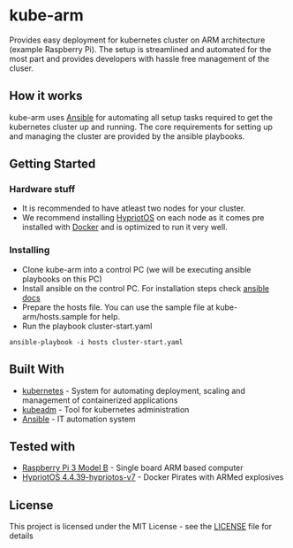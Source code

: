 # kube-arm

Provides easy deployment for kubernetes cluster on ARM architecture (example Raspberry Pi). The setup is streamlined and automated for the most part and provides developers with hassle free management of the cluser.

## How it works

kube-arm uses [Ansible](http://docs.ansible.com/ansible/latest/index.html) for automating all setup tasks required to get the kubernetes cluster up and running. The core requirements for setting up and managing the cluster are provided by the ansible playbooks.

## Getting Started

### Hardware stuff

* It is recommended to have atleast two nodes for your cluster.
* We recommend installing [HypriotOS](https://blog.hypriot.com/faq/) on each node as it comes pre installed with [Docker](https://www.docker.com/what-docker) and is optimized to run it very well.

### Installing

* Clone kube-arm into a control PC (we will be executing ansible playbooks on this PC)
* Install ansible on the control PC. For installation steps check [ansible docs](http://docs.ansible.com/ansible/latest/intro_installation.html)
* Prepare the hosts file. You can use the sample file at kube-arm/hosts.sample for help.
* Run the playbook cluster-start.yaml
```
ansible-playbook -i hosts cluster-start.yaml
```

## Built With

* [kubernetes](https://kubernetes.io) - System for automating deployment, scaling and management of containerized applications
* [kubeadm](https://kubernetes.io/docs/admin/kubeadm/) - Tool for kubernetes administration
* [Ansible](http://docs.ansible.com/ansible/latest/intro.html) - IT automation system

## Tested with

* [Raspberry Pi 3 Model B](https://www.raspberrypi.org) - Single board ARM based computer
* [HypriotOS 4.4.39-hypriotos-v7](https://blog.hypriot.com) - Docker Pirates with ARMed explosives

## License

This project is licensed under the MIT License - see the [LICENSE](LICENSE) file for details


